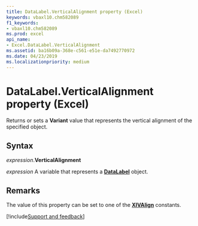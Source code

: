 ```yaml
---
title: DataLabel.VerticalAlignment property (Excel)
keywords: vbaxl10.chm582089
f1_keywords:
- vbaxl10.chm582089
ms.prod: excel
api_name:
- Excel.DataLabel.VerticalAlignment
ms.assetid: ba16b09a-368e-c561-e51e-da7492770972
ms.date: 04/23/2019
ms.localizationpriority: medium
---
```



# DataLabel.VerticalAlignment property (Excel)

Returns or sets a **Variant** value that represents the vertical alignment of the specified object.


## Syntax

_expression_.**VerticalAlignment**

_expression_ A variable that represents a **[DataLabel](excel.datalabel(object).md)** object.


## Remarks

The value of this property can be set to one of the **[XlVAlign](excel.xlvalign.md)** constants.



[!include[Support and feedback](~/includes/feedback-boilerplate.md)]